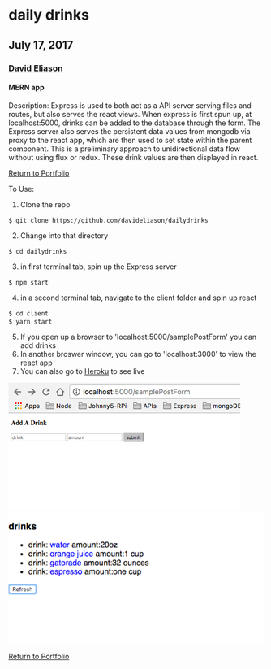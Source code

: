 # daily drinks
## July 17, 2017
### [David Eliason](http://www.deliason.com)
#### MERN app
Description:
Express is used to both act as a API server serving files and routes, but also serves the react views. When express is first spun up, at localhost:5000, drinks can be added to the database through the form. The Express server also serves the persistent data values from mongodb via proxy to the react app, which are then used to set state within the parent component. This is a preliminary approach to unidirectional data flow without using flux or redux. These drink values are then displayed in react.

[Return to Portfolio](https://davideliason.github.io/)

To Use:
1. Clone the repo
````
$ git clone https://github.com/davideliason/dailydrinks
````
2. Change into that directory
````
$ cd dailydrinks
````
3. in first terminal tab, spin up the Express server
````
$ npm start
````
4. in a second terminal tab, navigate to the client folder and spin up react
````
$ cd client
$ yarn start
````
5. If you open up a browser to 'localhost:5000/samplePostForm' you can add drinks
6. In another broswer window, you can go to 'localhost:3000' to view the react app
7. You can also go to [Heroku](https://dailydrinks-mern.herokuapp.com/) to see live

![Express Drink Input](./express_server_form_input.png?raw=true "Form Input")
![Live Heroku View](./live_heroku_view.png?raw=true "Heroku")

[Return to Portfolio](https://davideliason.github.io/)
